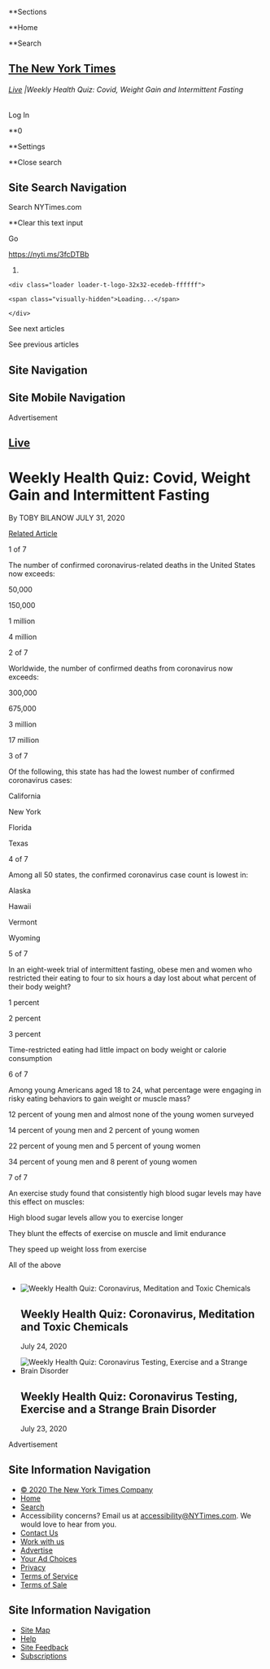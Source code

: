 <div id="suggestions" class="suggestions messenger nocontent robots-nocontent" style="display:none;">

<div class="message-bed">

<div class="message-container last-message-container">

<div class="message">

<span class="message-content"> **<span class="message-title">NYTimes.com
no longer supports Internet Explorer 9 or earlier. Please upgrade your
browser.</span> [LEARN MORE
»](http://www.nytimes3xbfgragh.onion/content/help/site/ie9-support.html)
</span>

</div>

</div>

</div>

</div>

<div id="shell" class="shell">

<div class="container">

<div class="quick-navigation button-group">

**<span class="button-text">Sections</span>

**<span class="button-text">Home</span>

**<span class="button-text">Search</span>

</div>

<div class="branding">

## [<span class="visually-hidden">The New York Times</span>](http://www.nytimes3xbfgragh.onion/)

</div>

<div class="story-meta">

###### <span class="kicker-label"> [Live](https://www.nytimes3xbfgragh.onion/section/well/live) </span> <span class="pipe">|</span>Weekly Health Quiz: Covid, Weight Gain and Intermittent Fasting

</div>

<div class="user-tools">

<div id="sharetools-masthead" class="sharetools theme-classic sharetools-masthead" data-aria-label="tools" data-role="group" data-shares="facebook,twitter,email,show-all,save" data-url="https://www.nytimes3xbfgragh.onion/interactive/2020/07/31/well/live/31healthquiz-07312020.html" data-title="Weekly Health Quiz: Covid, Weight Gain and Intermittent Fasting" data-author="By Toby Bilanow" data-media="https://static01.graylady3jvrrxbe.onion/images/icons/t_logo_291_black.png" data-description="Test your knowledge of this week’s health news." data-publish-date="July 31, 2020">

<div class="ad sharetools-inline-article-ad hidden nocontent robots-nocontent">

</div>

</div>

<div class="user-tools-button-group button-group">

Log In

**<span class="button-text">0</span>

**<span class="button-text">Settings</span>

</div>

</div>

</div>

<div class="search-flyout-panel flyout-panel">

**<span class="visually-hidden">Close search</span>

## Site Search Navigation

<div class="control">

<div class="label-container visually-hidden">

Search NYTimes.com

</div>

<div class="field-container">

**<span id="clear-search-input" class="visually-hidden">Clear this text
input</span>

<div class="auto-suggest" style="display: none;">

</div>

Go

</div>

</div>

</div>

<div id="notification-modals" class="notification-modals">

</div>

<span class="story-short-url"><https://nyti.ms/3fcDTBb></span>

<div class="nocontent robots-nocontent">

1.  
    
    <div class="loader loader-t-logo-32x32-ecedeb-ffffff">
    
    <span class="visually-hidden">Loading...</span>
    
    </div>

<div class="ribbon-navigation-container">

<span class="visually-hidden">See next articles</span>

<div class="arrow arrow-right">

<div class="arrow-conceal">

</div>

</div>

<span class="visually-hidden">See previous
articles</span>

<div class="arrow arrow-left">

<div class="arrow-conceal">

</div>

</div>

</div>

</div>

## Site Navigation

## Site Mobile Navigation

<div id="navigation-edge" class="navigation-edge">

</div>

<div id="page" class="page">

<div id="TopAd" class="ad top-ad nocontent robots-nocontent">

<div class="accessibility-ad-header">

Advertisement

</div>

</div>

<div id="main" class="main" data-role="main">

<div class="story-meta">

<div class="kicker-container">

## <span class="kicker-label"> [Live](https://www.nytimes3xbfgragh.onion/section/well/live) </span>

<div id="sharetools-interactive" class="sharetools theme-classic sharetools-interactive" data-aria-label="tools" data-role="group" data-shares="show-all|Share" data-url="https://www.nytimes3xbfgragh.onion/interactive/2020/07/31/well/live/31healthquiz-07312020.html" data-title="Weekly Health Quiz: Covid, Weight Gain and Intermittent Fasting" data-author="By Toby Bilanow" data-media="https://static01.graylady3jvrrxbe.onion/images/icons/t_logo_291_black.png" data-description="Test your knowledge of this week’s health news." data-publish-date="July 31, 2020">

<div class="ad sharetools-inline-article-ad hidden nocontent robots-nocontent">

</div>

</div>

</div>

# Weekly Health Quiz: Covid, Weight Gain and Intermittent Fasting

<div class="story-meta-footer interactive-meta-footer">

<div class="interactive-byline">

<span class="byline" itemprop="author creator" itemscope="" itemtype="http://schema.org/Person">
By
<span class="byline-author" data-byline-name="TOBY BILANOW" itemprop="name">TOBY
BILANOW</span> </span> JULY 31, 2020

</div>

[Related
Article](https://www.nytimes3xbfgragh.onion/interactive/2020/07/24/well/live/24healthquiz-07242020.html)

</div>

</div>

<div id="31healthquiz-07312020" class="interactive-graphic">

<div id="adventure-project-container">

<div id="adventure-target">

<div>

<span></span>

<div class="quiz is-not-complete">

<div class="multiple-choice-question question unanswered has-correct-answers">

<div class="counter">

1 of 7

</div>

<div class="text-block">

The number of confirmed coronavirus-related deaths in the United States
now
exceeds:

</div>

<div id="answer-1542047436856" class="answer question-unanswered not-selected">

<div class="text-block">

50,000

</div>

</div>

<div id="answer-1542047455096" class="answer question-unanswered not-selected">

<div class="text-block">

150,000

</div>

</div>

<div id="answer-1542047455372" class="answer question-unanswered not-selected">

<div class="text-block">

1
million

</div>

</div>

<div id="answer-1542047436858" class="answer question-unanswered not-selected">

<div class="text-block">

4
million

</div>

</div>

</div>

<div class="multiple-choice-question question unanswered has-correct-answers">

<div class="counter">

2 of 7

</div>

<div class="text-block">

Worldwide, the number of confirmed deaths from coronavirus now
exceeds:

</div>

<div id="answer-1569421400973" class="answer question-unanswered not-selected">

<div class="text-block">

300,000

</div>

</div>

<div id="answer-1569421400975" class="answer question-unanswered not-selected">

<div class="text-block">

675,000

</div>

</div>

<div id="answer-1569421400971" class="answer question-unanswered not-selected">

<div class="text-block">

3
million

</div>

</div>

<div id="answer-1569421400977" class="answer question-unanswered not-selected">

<div class="text-block">

17
million

</div>

</div>

</div>

<div class="multiple-choice-question question unanswered has-correct-answers">

<div class="counter">

3 of 7

</div>

<div class="text-block">

Of the following, this state has had the lowest number of confirmed
coronavirus
cases:

</div>

<div id="answer-1569421393937" class="answer question-unanswered not-selected">

<div class="text-block">

California

</div>

</div>

<div id="answer-1569421393939" class="answer question-unanswered not-selected">

<div class="text-block">

New
York

</div>

</div>

<div id="answer-1569421393941" class="answer question-unanswered not-selected">

<div class="text-block">

Florida

</div>

</div>

<div id="answer-1569421393943" class="answer question-unanswered not-selected">

<div class="text-block">

Texas

</div>

</div>

</div>

<div class="multiple-choice-question question unanswered has-correct-answers">

<div class="counter">

4 of 7

</div>

<div class="text-block">

Among all 50 states, the confirmed coronavirus case count is lowest
in:

</div>

<div id="answer-1569421391193" class="answer question-unanswered not-selected">

<div class="text-block">

Alaska

</div>

</div>

<div id="answer-1569421391195" class="answer question-unanswered not-selected">

<div class="text-block">

Hawaii

</div>

</div>

<div id="answer-1569421391197" class="answer question-unanswered not-selected">

<div class="text-block">

Vermont

</div>

</div>

<div id="answer-1569421391199" class="answer question-unanswered not-selected">

<div class="text-block">

Wyoming

</div>

</div>

</div>

<div class="multiple-choice-question question unanswered has-correct-answers">

<div class="counter">

5 of 7

</div>

<div class="text-block">

In an eight-week trial of intermittent fasting, obese men and women who
restricted their eating to four to six hours a day lost about what
percent of their body
weight?

</div>

<div id="answer-1569421389141" class="answer question-unanswered not-selected">

<div class="text-block">

1
percent

</div>

</div>

<div id="answer-1569421389143" class="answer question-unanswered not-selected">

<div class="text-block">

2
percent

</div>

</div>

<div id="answer-1569421389145" class="answer question-unanswered not-selected">

<div class="text-block">

3
percent

</div>

</div>

<div id="answer-1569421389147" class="answer question-unanswered not-selected">

<div class="text-block">

Time-restricted eating had little impact on body weight or calorie
consumption

</div>

</div>

</div>

<div class="multiple-choice-question question unanswered has-correct-answers">

<div class="counter">

6 of 7

</div>

<div class="text-block">

Among young Americans aged 18 to 24, what percentage were engaging in
risky eating behaviors to gain weight or muscle
mass?

</div>

<div id="answer-1569421387697" class="answer question-unanswered not-selected">

<div class="text-block">

12 percent of young men and almost none of the young women
surveyed

</div>

</div>

<div id="answer-1569421387699" class="answer question-unanswered not-selected">

<div class="text-block">

14 percent of young men and 2 percent of young
women

</div>

</div>

<div id="answer-1569421387701" class="answer question-unanswered not-selected">

<div class="text-block">

22 percent of young men and 5 percent of young
women

</div>

</div>

<div id="answer-1569421387703" class="answer question-unanswered not-selected">

<div class="text-block">

34 percent of young men and 8 perent of young
women

</div>

</div>

</div>

<div class="multiple-choice-question question unanswered has-correct-answers">

<div class="counter">

7 of 7

</div>

<div class="text-block">

An exercise study found that consistently high blood sugar levels may
have this effect on
muscles:

</div>

<div id="answer-1569421386320" class="answer question-unanswered not-selected">

<div class="text-block">

High blood sugar levels allow you to exercise
longer

</div>

</div>

<div id="answer-1569421386322" class="answer question-unanswered not-selected">

<div class="text-block">

They blunt the effects of exercise on muscle and limit
endurance

</div>

</div>

<div id="answer-1569421386324" class="answer question-unanswered not-selected">

<div class="text-block">

They speed up weight loss from
exercise

</div>

</div>

<div id="answer-1569421386326" class="answer question-unanswered not-selected">

<div class="text-block">

All of the
above

</div>

</div>

</div>

</div>

</div>

</div>

</div>

</div>

<div id="related-coverage" class="section related-coverage nocontent robots-nocontent">

<div class="nocontent robots-nocontent">

## 

  - [](https://www.nytimes3xbfgragh.onion/interactive/2020/07/24/well/live/24healthquiz-07242020.html)
    
    <div class="wide-thumb">
    
    ![Weekly Health Quiz: Coronavirus, Meditation and Toxic
    Chemicals](https://static01.graylady3jvrrxbe.onion/images/2020/07/21/science/21SCI-BRODY-PARKINSONS/21SCI-BRODY-PARKINSONS-mediumThreeByTwo225.jpg)
    
    </div>
    
    ## Weekly Health Quiz: Coronavirus, Meditation and Toxic Chemicals
    
    July 24,
    2020

  - [](https://www.nytimes3xbfgragh.onion/interactive/2020/07/17/well/live/17healthquiz-07172020.html)
    
    <div class="wide-thumb">
    
    ![Weekly Health Quiz: Coronavirus Testing, Exercise and a Strange
    Brain
    Disorder](https://static01.graylady3jvrrxbe.onion/images/2020/07/19/science/14SCIBRODY-COVIDTESTING/14SCIBRODY-COVIDTESTING-mediumThreeByTwo225.jpg)
    
    </div>
    
    ## Weekly Health Quiz: Coronavirus Testing, Exercise and a Strange Brain Disorder
    
    July 23, 2020

</div>

</div>

<div id="BottomAd" class="ad bottom-ad nocontent robots-nocontent">

<div class="accessibility-ad-header">

Advertisement

</div>

</div>

</div>

## Site Information Navigation

  - [©
    <span itemprop="copyrightYear">2020</span><span itemprop="copyrightHolder provider sourceOrganization" itemscope="" itemtype="http://schema.org/Organization" itemid="http://www.nytimes3xbfgragh.onion"><span itemprop="name">
    The New York Times
    Company</span></span>](https://help.nytimes3xbfgragh.onion/hc/en-us/articles/115014792127-Copyright-notice)
  - [Home](https://www.nytimes3xbfgragh.onion)
  - [Search](https://www.nytimes3xbfgragh.onion/search/)
  - Accessibility concerns? Email us at <accessibility@NYTimes.com>. We
    would love to hear from you.
  - [Contact
    Us](https://help.nytimes3xbfgragh.onion/hc/en-us/articles/115015385887-Contact-Us)
  - [Work with us](https://www.nytco.com/careers/)
  - [Advertise](https://nytmediakit.com/)
  - [Your Ad
    Choices](https://help.nytimes3xbfgragh.onion/hc/en-us/articles/115014892108-Privacy-policy#pp)
  - [Privacy](https://help.nytimes3xbfgragh.onion/hc/en-us/articles/115014892108-Privacy-policy)
  - [Terms of
    Service](https://help.nytimes3xbfgragh.onion/hc/en-us/articles/115014893428-Terms-of-service)
  - [Terms of
    Sale](https://help.nytimes3xbfgragh.onion/hc/en-us/articles/115014893968-Terms-of-sale)

## Site Information Navigation

  - [Site Map](https://spiderbites.nytimes3xbfgragh.onion)
  - [Help](https://help.nytimes3xbfgragh.onion/hc/en-us)
  - [Site
    Feedback](https://help.nytimes3xbfgragh.onion/hc/en-us/articles/115015385887-Contact-Us?redir=myacc)
  - [Subscriptions](https://www.nytimes3xbfgragh.onion/subscription?campaignId=37WXW)

</div>

</div>

<div id="Inv1" class="ad inv1-ad hidden">

</div>

<div id="Inv2" class="ad inv2-ad hidden">

</div>

<div id="Inv3" class="ad inv3-ad hidden">

</div>

<div id="ab1" class="ad ab1-ad hidden">

</div>

<div id="ab2" class="ad ab2-ad hidden">

</div>

<div id="ab3" class="ad ab3-ad hidden">

</div>

<div id="prop1" class="ad prop1-ad hidden">

</div>

<div id="prop2" class="ad prop2-ad hidden">

</div>

<div id="Anchor" class="ad anchor-ad hidden">

</div>

<div id="ADX_CLIENTSIDE" class="ad adx-clientside-ad hidden">

</div>
